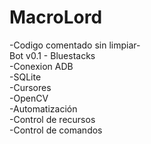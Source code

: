 # MacroLord
-Codigo comentado sin limpiar- \
Bot v0.1 - Bluestacks \
-Conexion ADB \
-SQLite \
-Cursores \
-OpenCV \
-Automatización \
-Control de recursos \
-Control de comandos
